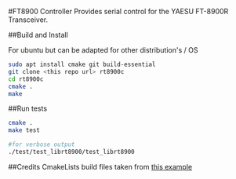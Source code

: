 #FT8900 Controller
Provides serial control for the YAESU FT-8900R Transceiver.

##Build and Install

For ubuntu but can be adapted for other distribution's / OS
```bash
sudo apt install cmake git build-essential
git clone <this repo url> rt8900c
cd rt8900c
cmake .
make
```

##Run tests
```bash
cmake .
make test

#for verbose output
./test/test_librt8900/test_librt8900
```

##Credits
CmakeLists build files taken from [this example](https://github.com/kaizouman/gtest-cmake-example)